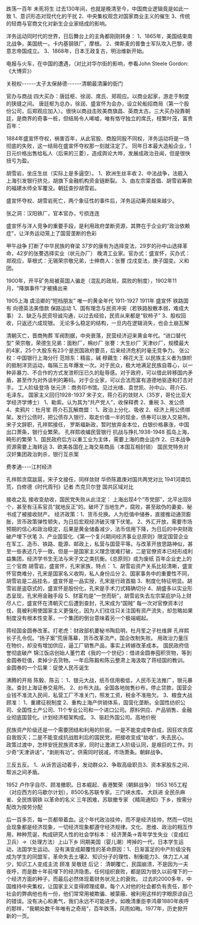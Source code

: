 跌荡一百年
 未死将生
过去130年间，也就是晚清至今，中国商业逻辑竟是如此一致
1、意识形态对现代化的干扰
2、中央集权观念对国家商业主义的催生
3、传统的轻商与官商文化对新生企业家结成的影响。

洋务运动同时代的世界，日后舞台上的主角都刚刚转身：
1、1865年，美国结束南北战争，美国统一。卡内基钢铁厂，摩根。
2、俾斯麦的普鲁士军队攻入巴黎，德意志帝国成立。
3、1868年，日本王政复古，明治维新开始。

电报与火车，在中国的遭遇，（对比对华尔街的影响，参看John Steele Gordon:《大博弈》）

关税权------太子太保赫德------清朝最清廉的衙门

官办与商战
四大买办：唐廷枢、徐润、席氏、郑观应。以商业起家，游走于制度的狭缝之间。
唐廷枢为总办，徐润、盛宣怀为会办，设立轮船招商局（第一个股份公司，后郑观应加入）。很快以商战击败美商旗昌、英商太古。三大买办投靠朝廷，是商界的奇事一桩，但结局令人唏嘘，唯有恪守独立的席氏，枝繁叶茂，富贵百年：

1884年盛宣怀夺权，祸害百年，从此官股、商股同股不同权，洋务运动将是一场彻底的失败，这一结局在盛宣怀夺权那一刻就注定了。
同年日本最大造船企业，1日元价格出售给私人（后来的三菱），造成舆论大哗，发展成政治丑闻，但是很快扭亏为盈。

胡雪岩，坐庄生丝（实际上是多逼空）。
1、欧洲生丝丰收
2、中法战争，法舰入上海引发银行挤兑，胡旗下金融机构资金链断裂。
3、由左宗棠首倡、胡雪岩筹款的福建水师全军覆没。朝廷查抄胡雪岩。

盛宣怀夺权、胡雪岩死亡，两个象征性的事件后，洋务运动筹资越来越少。


张之洞：汉阳铁厂，官本官办，亏损连连

盛宣怀与洋人竞争的重要手段，是利用政府垄断资源，其弊在于企业的“政治依赖症”，让洋务运动笼上了国营垄断的色彩

甲午战争
打断了中华民族的脊梁
37岁的康有为选择变法，29岁的孙中山选择革命，42岁的张謇选择实业（状元办厂）
晚清工业家。官办式：盛宣怀，买办式：郑观应，草根式：无锡荣宗敬兄弟，士绅商人：张謇
戊戌变法，庚子国变。义和团。

1900年，开平矿务局被英国人骗走（混乱的政局，腐败的制度），1902年11月，“降旗事件”才被捅出来

1905上海 虞洽卿的“短档朋友”
唯一的黄金年代 1911-1927
1911年 盛宣怀 铁路国有 向德英法美借款  保路运动
1、国有理念与民资冲突（若铁路股散本弱，难成大事）
2、缺乏与民资坦诚沟通，以过去经验，民资从来都是“软柿子”
3、股权回收，只返还六成现银。
无论多么稳定的结构，一旦内在逻辑消失，也会土崩瓦解

清朝灭亡，晋商殉葬
军阀割据，中央衰落，民营经济迎来黄金年代。“进口替代型”
荣宗敬，荣德生兄弟：面粉厂，棉纱厂
张謇：大生纱厂
天津纱厂，规模最大的4家，25个大股东有23个是民国政府要员，后来经济危机时毫无竞争力。
张公权：中国银行上海分行
范旭东：精盐，碱
穆藕生：棉花大王
以民族主义者为旗帜的抵制洋货运动，每隔三五年爆发一次。对于民众，极大地满足民族自尊心，以一种非暴力、不合作的方式发泄积压已久的耻辱感。对于政府，可以借此转移国内矛盾，甚至作为对外谈判的筹码。对于企业家，可以合法而富有道德地驱逐和打击对手。
工人阶级登场
张元济：商务印书馆。见过光绪、袁世凯、孙中山、蒋介石、毛泽东。
国家主义回归1928-1937
宋子文，蒋介石的敛财人（35岁，哥伦比亚大学经济学博士）
1、勒索。认为其为“共产党人”，收保释费
2、重税
3、发公债
4、卖鸦片：杜月笙
蒋介石瓦解商盟：
1、政治上分化、吸收
2、经济上用公债绑架。发行公债时，把公债存入银行，取走价值一半的现金，债券可以放入交易所。
宋子文辞职，孔祥熙接任，
罗斯福新政，暂时放弃金本位，白银价格暴涨，中国出口萧条，银行业繁荣。
孔祥熙收编民营银行
抗战与挣扎1938-1948
孤岛上海，畸形的繁荣
1、国民政府后方以重工业为主体，需要上海的商业运作
2、日本战争资源需要上海转运
3、欧美各国在上海交易商品（本国互相封锁）
国民党特务对汉奸集团政治刺杀，银行互杀案

费孝通----江村经济


孔祥熙贪腐跋扈，宋子文接任，同样敛财
华侨陈嘉庚对国共两党对比
1941河南饥荒，白修德《时代周刊》记者
杰克贝尔登 国共区域对比

接收之乱
接收变劫收，国民党失败从此注定：
上海出现4个“市党部”，北平出现8个，甚至有汪系官员“就地反正”的。破坏了当地生产，腐败，甚至敌伪的妻妾、秘书成了被接收财产。
经济政策：1、货币兑换。人为贬值中储券，直接推动通货膨胀，货币政策弹性顿失，为日后宏观经济破灭埋下伏笔。
2、外汇开放，需要市场预期的信心和政治稳定，后果是黄金储备减少，法币信用下降，为日后的中央财政破产埋下伏笔
3、产业国营化.《第一个复兴期间经济事业总原则》限定国营企业在军工、造币、铁路、能源、邮政上，私营与国营平等。与改革开放思路神似，甚至一些表述几乎一致。但是一是国家主义理念很难打破，二是官僚资本已经形成利益集团，经济学书生无法与宋子文之类抗衡。《总原则》成为废纸
百年企业史上的三个官商
胡雪岩，盛宣怀，孔宋家族，特点：
1、胡雪岩资产关系比较清晰，盛宣怀官商难分，孔宋是国家名义收购，私人身份瓜分
2、国家事务中的重要性不同，胡雪岩是二品挂名，盛宣怀是一品实授，孔宋是行政首脑
3、制度化特征明显。胡雪岩是盗窃式的，盛宣怀是股份化，孔宋是手术刀式精确切分
4、胡盛多以实业形态呈现，孔宋用金融手段
5、财富均是“一世而斩”，胡雪岩失去左宗棠庇护马上财尽人亡，盛宣怀在清朝灭亡后遭到查封，孔宋成为“国贼”
每一次对官僚资本讨伐，竟被利用使国家主义更强化，因为人们往往只关注国有资产流失，却忽略如果制度没有根本性变革，一个集团的倒台意味着另一个极端崛起。

蒋经国金圆券改革。打老虎：财政部机要秘书陶启明，杜月笙之子杜维屏
孔祥熙长子孔令侃。“扬子案”荒唐落幕，货币改革流产。国企改制失败。
用政治力量压在物价，却没有增加供应，逼工厂销售产品，事实上转嫁改革成本。
国民政府信誉彻底破产
锦江饭店创始人董竹君《我的一个世纪》：借进金圆券囤积货物，等到金圆券贬值，卖掉少去货物。一年后陈毅和陈云整肃上海汲取了蒋经国的教训。
金圆券的一个后果：促使人民币诞生

沸腾的开局
陈毅、陈云：
1、银元大战，纸币信用极低，人民币无法推广，银元暴涨。查封上海证券交易所。
2、纱布大战。全国各地抛售纱布，停止贷款，国营企业钱不准流入民间，私营工厂不准关门，照发工资，税金不准拖欠。
3、粮食大战
顾准：
1、重建征税制度
2、重构上海产供销体系，国营化垄断。全国性纺织公司、全国性土产公司、11个专业公司和一个进口公司。原料供应、产品销售、金融业彻底国营化。计划经济框架构成。
3、驱赶外国公司。高地价税

民族资产阶级还是一个需要团结和利用的阶层。一是不能变成李自成，因狂欢贪腐自我毁灭；二是不能变成抗战胜利后的国民党，把接收变成“劫收”，失去民心。
政策过渡中，怎样安抚民族资本家，同时让激进工人阶级认同，是艰巨的工作。刘少奇“天津讲话”，“剥削有功”。供需同时锐减，市场萧条。朝鲜战争。

三反五反。
1、从诉苦运动着手，发动群众2、争取高级职员3、资本家股东之间、帮派之间矛盾。

1952 卢作孚自尽、顾准撤职。日本崛起、香港繁荣（朝鲜战争）
1953 165工程（对应西方的马歇尔计划），8500名苏联专家。三门峡水库。
大跃进 全民杀麻雀、全民炼钢铁
以革命的名义
三年困难，苏联撤专家
《精简通知》下乡，按需分配改为按劳分配

后一百多页，每一页都带着血。这个年代政治挂帅，而不是经济挂帅，然而一切社会现象都是经济现象，一切经济现象都遵守经济规律。文化、思维、政治的相互作用，种种荒诞，构成研究人性的社会学标本：
经济萧条→青年学生失业（变成红卫兵）→（处理方法）上山下乡
同期美国（婴儿潮）垮掉的一代，日本学生运动，法国学生运动。
没有演变成颠覆性的革命原因：1、日渐富足的中产阶级没有成为学生的同盟军，革命失去土壤2、知识分子的理性、制衡能力3、体力工人减少，知识工人变成主流
顾准 吴敬琏
后记：
清朝覆亡，民国崩溃，不是因为一夫夜呼，而是数十年前埋下的经济隐患。任何组织衰败，都是因为很久以前埋下的一个经济方面的种子，而最后必然体现着财务状况上的衰败。
过去的2000多年，中国维持中央集权，让国家主义变得顺理成章。每个人对他的社会都负有责任，那个社会的弊病他也有一份，他们常常用被欺骗、被蒙蔽、被利用这样的字眼原谅自己的错误。没有决心和勇气，我们永远不可能进步。如晚清重臣李鸿章1880年疾呼的那样，“我朝处数千年唯有之奇局”，百年跌荡，风雨如晦。1977年，历史掀开新的一页。
